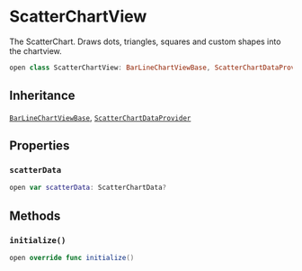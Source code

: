 # ScatterChartView

The ScatterChart. Draws dots, triangles, squares and custom shapes into the chartview.

``` swift
open class ScatterChartView: BarLineChartViewBase, ScatterChartDataProvider
```

## Inheritance

[`BarLineChartViewBase`](/BarLineChartViewBase), [`ScatterChartDataProvider`](/ScatterChartDataProvider)

## Properties

### `scatterData`

``` swift
open var scatterData: ScatterChartData? 
```

## Methods

### `initialize()`

``` swift
open override func initialize()
```
